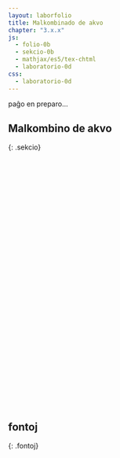 ```yaml
---
layout: laborfolio
title: Malkombinado de akvo
chapter: "3.x.x"
js:
  - folio-0b
  - sekcio-0b 
  - mathjax/es5/tex-chtml
  - laboratorio-0d
css:
  - laboratorio-0d
---
```


paĝo en preparo...

<!--

https://de.wikipedia.org/wiki/Hofmannscher_Wasserzersetzungsapparat
https://www.3bscientific.de/product-manual/U14332_DE.pdf
http://dodo.fb06.fh-muenchen.de/lab_didaktik/pdf/web-elektrolyse.pdf

-->


## Malkombino de akvo
{: .sekcio}


<script>

  const eksperimentoj = {
  }

  let lab; // la laboratorio kaj iloj
  let hofmanaparato, mezurilo, eksperimento;
  const ALTO = 500;
  const LARĜO = 500;
  const X_HOFMANN = 200;

  function preparo() {
    aparato.enhavo(eksperimento.ml);
    mezurilo.valoro(0);
  }

  lanĉe(()=>{
    lab = new Laboratorio(ĝi("#eksperimento"),"fono",LARĜO,ALTO+10);

    // bureto supre
    aparato = Lab.hofmanaparato("hofman",100); // elfluo = 100ml, t.e. malplena
    lab.metu(aparato,{id: "supre", x:X_HOFMANN, y:ALTO-20});
    voltmetro = new LabMezurilo("voltmetro");
    lab.metu(voltmetro,{id: "voltmetro", x:10, y:ALTO-90})

  });
</script>

<svg id="eksperimento"
    version="1.1" 
    xmlns="http://www.w3.org/2000/svg" 
    xmlns:xlink="http://www.w3.org/1999/xlink" width="100%" viewBox="-10 -10 520 520">
 <style type="text/css">
    <![CDATA[
      .butono.premita rect {
        fill: #004b4b;
      }
    ]]>
  </style>
</svg>


## fontoj
{: .fontoj}

[^sx1]: [Eigendissoziation des Wassers entschlüsselt](https://www.scinexx.de/news/technik/eigendissoziation-des-wassers-entschluesselt/)
[^cu1]: [Säuren, Basen, Salze](https://www.chemieunterricht.de/dc2/wsu-grund/kap_14.htm)
